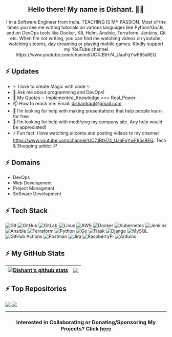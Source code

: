 <h2 align="center">Hello there! My name is Dishant. 👋🤓</h2>
<p align="center">I'm a Software Engineer from India. TEACHING IS MY PASSION.
Most of the times you see me writing tutorials on various languages like Python/Go/Js, and on DevOps tools like Docker, K8, Helm, Ansible, Terraform, Jenkins, Git etc.
When I'm not writing, you can find me watching videos on youtube, watching sitcoms, day dreaming or playing mobile games. Kindly support my YouTube channel https://www.youtube.com/channel/UC7JBtH74_UaaFqYwF85sREQ </p>


## ⚡ Updates

- ✨ I love to create Magic with code ✨
- 💬 Ask me about programming and DevOps!<br/>
- 🎉 My Quotes :- Implemented_Knowledge === Real_Power
- 📫 How to reach me: Email: dishantraut@gmail.com<br/>
- 🤔 I’m looking for help with making presentations that help people learn for free<br/>
- 👯 I’m looking for help with modifying my company site. Any help would be appreciated!<br/>
- ⚡ Fun fact: I love watching sitcoms and posting videos to my channel https://www.youtube.com/channel/UC7JBtH74_UaaFqYwF85sREQ. Tech & Shopping addict :P<br/>


## ⚡ Domains

- DevOps
- Web Development
- Project Managment
- Software Development


## ⚡ Tech Stack

![Git](https://img.shields.io/badge/GIT-E44C30?style=for-the-badge&logo=git&logoColor=white)
![GitHub](https://img.shields.io/badge/GitHub-100000?style=for-the-badge&logo=github&logoColor=white)
![GitLab](https://img.shields.io/badge/GitLab-330F63?style=for-the-badge&logo=gitlab&logoColor=white)
![Linux](https://img.shields.io/badge/Linux-FCC624?style=for-the-badge&logo=linux&logoColor=black)
![AWS](https://img.shields.io/badge/Amazon_AWS-FF9900?style=for-the-badge&logo=amazonaws&logoColor=white)
![Docker](https://img.shields.io/badge/docker-%230db7ed.svg?style=for-the-badge&logo=docker&logoColor=white)
![Kubernetes](https://img.shields.io/badge/kubernetes-%23326ce5.svg?style=for-the-badge&logo=kubernetes&logoColor=white)
![Jenkins](https://img.shields.io/badge/Jenkins-D24939?style=for-the-badge&logo=Jenkins&logoColor=white)
![Ansible](https://img.shields.io/badge/ansible-%231A1918.svg?style=for-the-badge&logo=ansible&logoColor=white)
![Terraform](https://img.shields.io/badge/terraform-%235835CC.svg?style=for-the-badge&logo=terraform&logoColor=white)
![Python](https://img.shields.io/badge/-Python-000?style=for-the-badge&logo=python)
![Go](https://img.shields.io/badge/Go-00ADD8?style=for-the-badge&logo=go&logoColor=white)
![Flask](https://img.shields.io/badge/Flask-000000?style=for-the-badge&logo=flask&logoColor=white) 
![Django](https://img.shields.io/badge/Django-092E20?style=for-the-badge&logo=django&logoColor=white) 
![MySQL](	https://img.shields.io/badge/MySQL-00000F?style=for-the-badge&logo=mysql&logoColor=white)
![GitHub Actions](https://img.shields.io/badge/-Github_Actions-2088FF?style=flat-square&logo=github-actions&logoColor=white)
![Postman](https://img.shields.io/badge/Postman-FF6C37?style=for-the-badge&logo=postman&logoColor=white)
![Jira](https://img.shields.io/badge/-Jira-000?&style=for-the-badge&logo=Jira-Software&logoColor=0052CC)
![RaspberryPi](https://img.shields.io/badge/-Raspberry%20Pi-C51A4A?style=for-the-badge&logo=Raspberry-Pi) 
![Arduino](https://img.shields.io/badge/-Arduino-00979D?style=for-the-badge&logo=Arduino&logoColor=white) 


## ⚡ My GitHub Stats
<!-- <p align="left"> <img src="https://github-readme-stats.vercel.app/api?username=dishantraut&show_icons=true&theme=gotham" alt="dishantraut" />

<img align="center" src="https://github-readme-stats.anuraghazra1.vercel.app/api?username=dishantraut&show_icons=true&line_height=27&include_all_commits=true"/> 
![Top Langs](https://github-readme-stats.vercel.app/api/top-langs/?username=dishantraut&hide=TeX&layout=compact)
 -->
 | <a href="https://github.com/dishantraut/github-readme-stats"><img align="center" src="https://github-readme-stats.vercel.app/api?username=dishantraut&show_icons=true&include_all_commits=true&theme=buefy&hide_border=true" alt="Dishant's github stats" /></a> | <a href="https://github.com/dishantraut/github-readme-stats"><img align="center" src="https://github-readme-stats.vercel.app/api/top-langs/?username=dishantraut&layout=compact&theme=buefy&hide_border=true" /></a> |
| ------------- | ------------- |

## ⚡ Top Repositories
<a href="https://github.com/dishantraut/Python_Mini">
  <img align="center" src="https://github-readme-stats.vercel.app/api/pin/?username=dishantraut&repo=Python_Mini&theme=buefy" />
</a>
<a href="https://github.com/dishantraut/Linux_Mini_Repo">
  <img align="center" src="https://github-readme-stats.vercel.app/api/pin/?username=dishantraut&repo=Linux_Mini_Repo&theme=buefy" />
</a>
<hr>
<h3 align="center"> Interested in Collaborating or Donating/Sponsoring My Projects? Click <a href="https://www.linkedin.com/in/dishant-raut/">here</a> </h3> 

